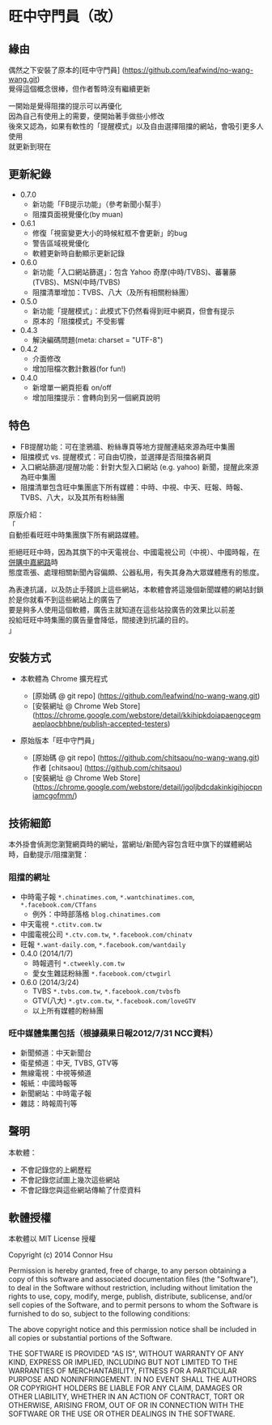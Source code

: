 # 旺中守門員（改）

## 緣由
偶然之下安裝了原本的[旺中守門員] (https://github.com/leafwind/no-wang-wang.git)  
覺得這個概念很棒，但作者暫時沒有繼續更新  
  
一開始是覺得阻擋的提示可以再優化  
因為自己有使用上的需要，便開始著手做些小修改  
後來又認為，如果有軟性的「提醒模式」以及自由選擇阻擋的網站，會吸引更多人使用  
就更新到現在

## 更新紀錄

* 0.7.0
  * 新功能「FB提示功能」（參考新聞小幫手）
  * 阻擋頁面視覺優化(by muan)
* 0.6.1
  * 修復「視窗變更大小的時候紅框不會更新」的bug
  * 警告區域視覺優化
  * 軟體更新時自動顯示更新記錄
* 0.6.0
  * 新功能「入口網站篩選」：包含 Yahoo 奇摩(中時/TVBS)、蕃薯藤(TVBS)、MSN(中時/TVBS)
  * 阻擋清單增加：TVBS、八大（及所有相關粉絲團）
* 0.5.0
  * 新功能「提醒模式」：此模式下仍然看得到旺中網頁，但會有提示
  * 原本的「阻擋模式」不受影響
* 0.4.3
  * 解決編碼問題(meta: charset = "UTF-8")
* 0.4.2
  * 介面修改
  * 增加阻檔次數計數器(for fun!)
* 0.4.0
  * 新增單一網頁拒看 on/off
  * 增加阻擋提示：會轉向到另一個網頁說明

## 特色

* FB提醒功能：可在塗鴉牆、粉絲專頁等地方提醒連結來源為旺中集團
* 阻擋模式 vs. 提醒模式：可自由切換，並選擇是否阻擋各網頁
* 入口網站篩選/提醒功能：針對大型入口網站 (e.g. yahoo) 新聞，提醒此來源為旺中集團
* 阻擋清單包含旺中集團底下所有媒體：中時、中視、中天、旺報、時報、TVBS、八大，以及其所有粉絲團

原版介紹：  
「  
自動拒看旺旺中時集團旗下所有網路媒體。  

拒絕旺旺中時，因為其旗下的中天電視台、中國電視公司（中視）、中國時報，在[併購中嘉網路](http://zh.wikipedia.org/zh-tw/%E6%97%BA%E6%97%BA%E4%B8%AD%E6%99%82%E4%BD%B5%E8%B3%BC%E4%B8%AD%E5%98%89%E6%A1%88)時  
態度乖張、處理相關新聞內容偏頗、公器私用，有失其身為大眾媒體應有的態度。  
  
為表達抗議，以及防止手殘誤上這些網站，本軟體會將這幾個新聞媒體的網站封鎖  
於是你就看不到這些網站上的廣告了  
要是夠多人使用這個軟體，廣告主就知道在這些站投廣告的效果比以前差  
投給旺旺中時集團的廣告量會降低，間接達到抗議的目的。  
」

## 安裝方式

* 本軟體為 Chrome 擴充程式
  - [原始碼 @ git repo] (https://github.com/leafwind/no-wang-wang.git)
  - [安裝網址 @ Chrome Web Store] (https://chrome.google.com/webstore/detail/kkihipkdoiapaengcegmaeplaocbhbne/publish-accepted-testers)

* 原始版本「旺中守門員」
  - [原始碼 @ git repo] (https://github.com/chitsaou/no-wang-wang.git) 作者 [chitsaou] (https://github.com/chitsaou)
  - [安裝網址 @ Chrome Web Store] (https://chrome.google.com/webstore/detail/jgoljbdcdakinkigihjocpniamcgofmm/)

## 技術細節

本外掛會偵測您瀏覽網頁時的網址，當網址/新聞內容包含旺中旗下的媒體網站時，自動提示/阻擋瀏覽：

### 阻擋的網址

* 中時電子報 `*.chinatimes.com`, `*.wantchinatimes.com`, `*.facebook.com/CTfans`
  * 例外：中時部落格 `blog.chinatimes.com`
* 中天電視 `*.ctitv.com.tw`
* 中國電視公司 `*.ctv.com.tw`, `*.facebook.com/chinatv`
* 旺報 `*.want-daily.com`, `*.facebook.com/wantdaily`
* 0.4.0 (2014/1/7)
  * 時報週刊 `*.ctweekly.com.tw`
  * 愛女生雜誌粉絲團 `*.facebook.com/ctwgirl`
* 0.6.0 (2014/3/24)
  * TVBS `*.tvbs.com.tw`, `*.facebook.com/tvbsfb`
  * GTV(八大) `*.gtv.com.tw`, `*.facebook.com/loveGTV`
  * 以上所有媒體的粉絲團

### 旺中媒體集團包括（根據蘋果日報2012/7/31 NCC資料）

* 新聞頻道：中天新聞台
* 衛星頻道：中天, TVBS, GTV等
* 無線電視：中視等頻道
* 報紙：中國時報等
* 新聞網站：中時電子報
* 雜誌：時報周刊等

## 聲明

本軟體：
* 不會記錄您的上網歷程
* 不會記錄您試圖上幾次這些網站
* 不會記錄您與這些網站傳輸了什麼資料

## 軟體授權

本軟體以 MIT License 授權

Copyright (c) 2014 Connor Hsu

Permission is hereby granted, free of charge, to any person obtaining a copy of this software and associated documentation files (the "Software"), to deal in the Software without restriction, including without limitation the rights to use, copy, modify, merge, publish, distribute, sublicense, and/or sell copies of the Software, and to permit persons to whom the Software is furnished to do so, subject to the following conditions:

The above copyright notice and this permission notice shall be included in all copies or substantial portions of the Software.

THE SOFTWARE IS PROVIDED "AS IS", WITHOUT WARRANTY OF ANY KIND, EXPRESS OR IMPLIED, INCLUDING BUT NOT LIMITED TO THE WARRANTIES OF MERCHANTABILITY, FITNESS FOR A PARTICULAR PURPOSE AND NONINFRINGEMENT. IN NO EVENT SHALL THE AUTHORS OR COPYRIGHT HOLDERS BE LIABLE FOR ANY CLAIM, DAMAGES OR OTHER LIABILITY, WHETHER IN AN ACTION OF CONTRACT, TORT OR OTHERWISE, ARISING FROM, OUT OF OR IN CONNECTION WITH THE SOFTWARE OR THE USE OR OTHER DEALINGS IN THE SOFTWARE.
